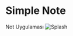 # Simple Note
 Not Uygulaması
![Splash](https://user-images.githubusercontent.com/101592634/232333536-57ba1cb6-7ba2-4599-9214-27513322934a.png)
